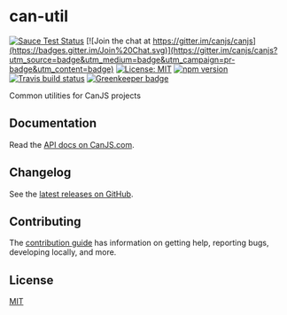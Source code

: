 # can-util
 [![Sauce Test Status](https://saucelabs.com/browser-matrix/can-util.svg)](https://saucelabs.com/u/can-util)
[![Join the chat at https://gitter.im/canjs/canjs](https://badges.gitter.im/Join%20Chat.svg)](https://gitter.im/canjs/canjs?utm_source=badge&utm_medium=badge&utm_campaign=pr-badge&utm_content=badge)
[![License: MIT](https://img.shields.io/badge/license-MIT-blue.svg)](https://github.com/canjs/can-util/blob/master/LICENSE)
[![npm version](https://badge.fury.io/js/can-util.svg)](https://www.npmjs.com/package/can-util)
[![Travis build status](https://travis-ci.org/canjs/can-util.svg?branch=master)](https://travis-ci.org/canjs/can-util)
[![Greenkeeper badge](https://badges.greenkeeper.io/canjs/can-util.svg)](https://greenkeeper.io/)

Common utilities for CanJS projects

## Documentation

Read the [API docs on CanJS.com](https://canjs.com/doc/can-util.html).

## Changelog

See the [latest releases on GitHub](https://github.com/canjs/can-util/releases).

## Contributing

The [contribution guide](https://github.com/canjs/can-util/blob/master/CONTRIBUTING.md) has information on getting help, reporting bugs, developing locally, and more.

## License

[MIT](https://github.com/canjs/can-util/blob/master/LICENSE.md)

